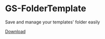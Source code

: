 # GS-FolderTemplate

Save and manage your templates' folder easily

[Download](https://github.com/giuseppesalvo/GS-FolderTemplate/raw/master/Scaffolder.zip)

